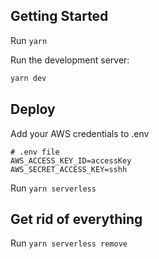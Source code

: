 ## Getting Started

Run `yarn`

Run the development server:

```bash
yarn dev
```

## Deploy

Add your AWS credentials to .env

```
# .env file
AWS_ACCESS_KEY_ID=accessKey
AWS_SECRET_ACCESS_KEY=sshh
```

Run `yarn serverless`

## Get rid of everything

Run `yarn serverless remove`

